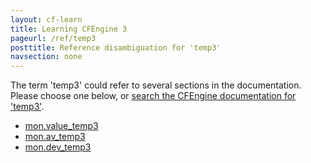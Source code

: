 ```yaml
---
layout: cf-learn
title: Learning CFEngine 3
pageurl: /ref/temp3
posttitle: Reference disambiguation for 'temp3'
navsection: none
---
```


The term 'temp3' could refer to several sections in the documentation. Please choose one below, or
[search the CFEngine documentation for 'temp3'](http://cfengine.com/docs/latest/search.html?q=temp3).

- [mon.value_temp3](http://cfengine.com/docs/latest/reference-special-variables-mon.html#mon-value_temp3)
- [mon.av_temp3](http://cfengine.com/docs/latest/reference-special-variables-mon.html#mon-av_temp3)
- [mon.dev_temp3](http://cfengine.com/docs/latest/reference-special-variables-mon.html#mon-dev_temp3)
